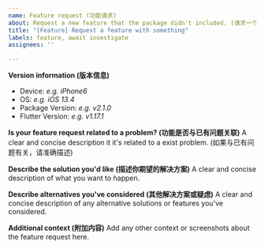 ```yaml
---
name: Feature request (功能请求)
about: Request a new feature that the package didn't included. (请求一个依赖并未包含的功能)
title: "[Feature] Request a feature with something"
labels: feature, await investigate
assignees: ''

---
```


**Version information (版本信息)**
 - Device: *e.g. iPhone6*
 - OS: *e.g. iOS 13.4*
 - Package Version: *e.g. v2.1.0*
 - Flutter Version: *e.g. v1.17.1*

**Is your feature request related to a problem?  (功能是否与已有问题关联)**
A clear and concise description it it's related to a exist problem. (如果与已有问题有关，请准确描述)

**Describe the solution you'd like (描述你期望的解决方案)**
A clear and concise description of what you want to happen.

**Describe alternatives you've considered (其他解决方案或疑虑)**
A clear and concise description of any alternative solutions or features you've considered.

**Additional context (附加内容)**
Add any other context or screenshots about the feature request here.
